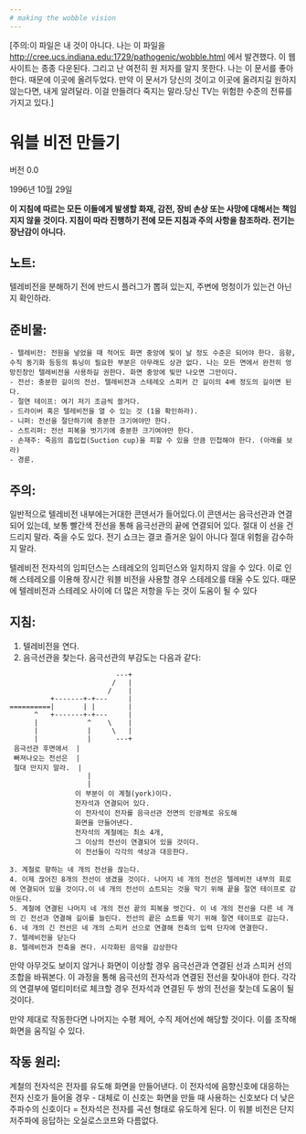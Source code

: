 ```yaml
---
# making the wobble vision
---
```

\[주의:이 파일은 내 것이 아니다. 나는 이 파일을 http://cree.ucs.indiana.edu:1729/pathogenic/wobble.html 에서 발견했다. 이 웹사이트는 종종 다운된다. 그리고 난 여전히 원 저자를 알지 못한다. 나는 이 문서를 좋아한다. 때문에 이곳에 올려두었다. 만약 이 문서가 당신의 것이고 이곳에 올려지길 원하지 않는다면, 내게 알려달라. 이걸 만들려다 죽지는 말라.당신 TV는 위험한 수준의 전류를 가지고 있다.\]

# 워블 비전 만들기

버전 0.0

1996년 10월 29일

**이 지침에 따르는 모든 이들에게 발생할 화재, 감전, 장비 손상 또는 사망에 대해서는 책임지지 않을 것이다. 지침이 따라 진행하기 전에 모든 지침과 주의 사항을 참조하라. 전기는 장난감이 아니다.**

## 노트:

텔레비전을 분해하기 전에 반드시 플러그가 뽑혀 있는지, 주변에 멍청이가 있는건 아닌지 확인하라.

## 준비물:

    - 텔레비전: 전원을 넣었을 때 적어도 화면 중앙에 빛이 날 정도 수준은 되어야 한다. 음향, 수직 동기화 등등의 튜닝이 필요한 부분은 아무래도 상관 없다. 나는 모든 면에서 완전히 엉망진창인 텔레비전을 사용하길 권한다. 화면 중앙에 빛만 나오면 그만이다.
    - 전선: 충분한 길이의 전선. 텔레비전과 스테레오 스피커 간 길이의 4배 정도의 길이면 된다.
    - 절연 테이프: 여기 저기 조금씩 쓸거다.
    - 드라이버 혹은 텔레비전을 열 수 있는 것 (1을 확인하라).
    - 니퍼: 전선을 절단하기에 충분한 크기여야만 한다.
    - 스트리퍼: 전선 피복을 벗기기에 충분한 크기여야만 한다.
    - 손재주: 죽음의 흡입컵(Suction cup)을 피할 수 있을 만큼 민첩해야 한다. (아래를 보라)
    - 경륜.

## 주의:

일반적으로 텔레비전 내부에는거대한 콘덴서가 들어있다.이 콘덴서는 음극선관과 연결되어 있는데, 보통 빨간색 전선을 통해 음극선관의 끝에 연결되어 있다. 절대 이 선을 건드리지 말라. 죽을 수도 있다. 전기 쇼크는 결코 즐거운 일이 아니다 절대 위험을 감수하지 말라.

텔레비전 전자석의 임피던스는 스테레오의 임피던스와 일치하지 않을 수 있다. 이로 인해 스테레오를 이용해 장시간 워블 비전을 사용할 경우 스테레오를 태울 수도 있다. 때문에 텔레비전과 스테레오 사이에 더 많은 저항을 두는 것이 도움이 될 수 있다

## 지침:

1. 텔레비전을 연다.
2. 음극선관을 찾는다. 음극선관의 부감도는 다음과 같다:

```
                          ---+
                         /   |
                        /    |
          +-------+-+---     |
==========|       | |        |
      ^   +-------+-+---     |
      |            ^    \    |
      |            |     \   |
      |            |      ---+
 음극선관 후면에서  |
 빠져나오는 전선은  |
 절대 만지지 말라.  |
                   |
                   |
                이 부분이 이 계철(york)이다.
                전자석과 연결되어 있다.
                이 전자석이 전자를 음극선관 전면의 인광체로 유도해
                화면을 만들어낸다.
                전자석의 계철에는 최소 4개,
                그 이상의 전선이 연결되어 있을 것이다.
                이 전선들이 각각의 색상과 대응한다.
```

    3. 계철로 향하는 네 개의 전선을 끊는다.
    4. 이제 끊어진 8개의 전선이 생겼을 것이다. 나머지 네 개의 전선은 텔레비전 내부의 회로에 연결되어 있을 것이다.이 네 개의 전선이 쇼트되는 것을 막기 위해 끝을 절연 테이프로 감아둔다.
    5. 계철에 연결된 나머지 네 개의 전선 끝의 피복을 벗긴다. 이 네 개의 전선을 다른 네 개의 긴 전선과 연결해 길이를 늘린다. 전선의 끝은 쇼트를 막기 위해 절연 테이프로 감는다.
    6. 네 개의 긴 전선은 네 개의 스피커 선으로 연결해 전축의 입력 단자에 연결한다.
    7. 텔레비전을 닫는다
    8. 텔레비전과 전축을 켠다. 시각화된 음악을 감상한다

만약 아무것도 보이지 않거나 화면이 이상할 경우 음극선관과 연결된 선과 스피커 선의 조합을 바꿔본다. 이 과정을 통해 음극선의 전자석과 연결된 전선을 찾아내야 한다. 각각의 연결부에 멀티미터로 체크할 경우 전자석과 연결된 두 쌍의 전선을 찾는데 도움이 될 것이다.

만약 제대로 작동한다면 나머지는 수평 제어, 수직 제어선에 해당할 것이다. 이를 조작해 화면을 움직일 수 있다.

## 작동 원리:

계철의 전자석은 전자를 유도해 화면을 만들어낸다. 이 전자석에 음향신호에 대응하는 전자 신호가 들어올 경우 - 대체로 이 신호는 화면을 만들 때 사용하는 신호보다 더 낮은 주파수의 신호이다 = 전자석은 전자를 곡선 형태로 유도하게 된다. 이 워블 비전은 단지 저주파에 응답하는 오실로스코프와 다름없다.
